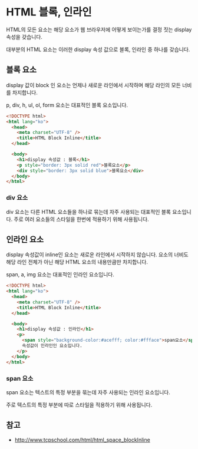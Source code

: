 # HTML 블록, 인라인

HTML의 모든 요소는 해당 요소가 웹 브라우저에 어떻게 보이는가를 결정 짓는 display 속성을 갖습니다.

대부분의 HTML 요소는 이러한 display 속성 값으로 블록, 인라인 중 하나를 갖습니다.

## 블록 요소

display 값이 block 인 요소는 언제나 새로운 라인에서 시작하며 해당 라인의 모든 너비를 차지합니다.

p, div, h, ul, ol, form 요소는 대표적인 블록 요소입니다.

```html
<!DOCTYPE html>
<html lang="ko">
  <head>
    <meta charset="UTF-8" />
    <title>HTML Block Inline</title>
  </head>

  <body>
    <h1>display 속성값 : 블록</h1>
    <p style="border: 3px solid red">블록요소</p>
    <div style="border: 3px solid blue">블록요소</div>
  </body>
</html>
```

### div 요소

div 요소는 다른 HTML 요소들을 하나로 묶는데 자주 사용되는 대표적인 블록 요소입니다.
주로 여러 요소들의 스타일을 한번에 적용하기 위해 사용됩니다.

## 인라인 요소

display 속성값이 inline인 요소는 새로운 라인에서 시작하지 않습니다.
요소의 너비도 해당 라인 전체가 아닌 해당 HTML 요소의 내용만큼만 차지합니다.

span, a, img 요소는 대표적인 인라인 요소입니다.

```html
<!DOCTYPE html>
<html lang="ko">
  <head>
    <meta charset="UTF-8" />
    <title>HTML Block Inline</title>
  </head>

  <body>
    <h1>display 속성값 : 인라인</h1>
    <p>
      <span style="background-color:#acefff; color:#ffface">span요소</span>는 display
      속성값이 인라인인 요소입니다.
    </p>
  </body>
</html>
```

### span 요소

span 요소는 텍스트의 특정 부분을 묶는데 자주 사용되는 인라인 요소입니다.

주로 텍스트의 특정 부분에 따로 스타일을 적용하기 위해 사용됩니다.

## 참고

- http://www.tcpschool.com/html/html_space_blockInline
